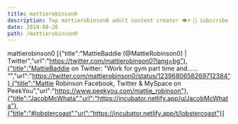 ```yaml
---
title: mattierobinson0
description: Top mattierobinson0 adult content creator 👁♐️ 👑 subscribe mattierobinson0 to my porn site below IG mattierobinson0
date: 2019-08-26
path: /mattierobinson0
---
```


mattierobinson0
[{"title":"MattieBaddie (@MattieRobinson0) | Twitter","url":"https://twitter.com/mattierobinson0?lang=bg"},{"title":"MattieBaddie on Twitter: \"Work for gym part time and...… \"","url":"https://twitter.com/mattierobinson0/status/1239680658269712384"},{"title":"Mattie Robinson Facebook, Twitter & MySpace on PeekYou","url":"https://www.peekyou.com/mattie_robinson"},{"title":"JacobMcWhata","url":"https://incubator.netlify.app/u/JacobMcWhata"},{"title":"#lobstercoast","url":"https://incubator.netlify.app/t/lobstercoast"}]

